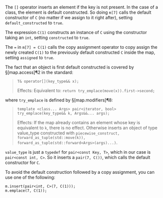The `[]` operator inserts an element if the key is not present. In the case of a class, the element is default constructed. So doing `m[7]` calls the default constructor of `C` (no matter if we assign to it right after), setting  `default_constructed` to `true`.

The expression `C(1)` constructs an instance of `C` using the constructor taking an `int`, setting `constructed` to `true`.

The `=` in `m[7] = C(1)` calls the copy assignment operator to copy assign the newly created `C(1)` to the previously default constructed `C` inside the map, setting `assigned` to `true`.

The fact that an object is first default constructed is covered by §[map.access]¶2 in the standard:

> `T& operator[](key_type&& x);` 
>
> Effects: Equivalent to: `return try_emplace(move(x)).first->second;`

where `try_emplace` is defined by §[map.modifiers]¶8:

> `template <class... Args> pair<iterator, bool> try_emplace(key_type&& k, Args&&... args);`
>
> Effects: If the map already contains an element whose key is equivalent to `k`, there is no effect. Otherwise inserts an object of type value_type constructed with `piecewise_construct, forward_as_tuple(std::move(k)), forward_as_tuple(std::forward<Args>(args)...)`.

`value_type` is just a `typedef` for `pair<const Key, T>`, which in our case is `pair<const int, C>`. So it inserts a `pair(7, C())`, which calls the default constructor for `C`.

To avoid the default construction followed by a copy assignment, you can use one of the following:

    m.insert(pair<int, C>(7, C(1)));
    m.emplace(7, C(1));
